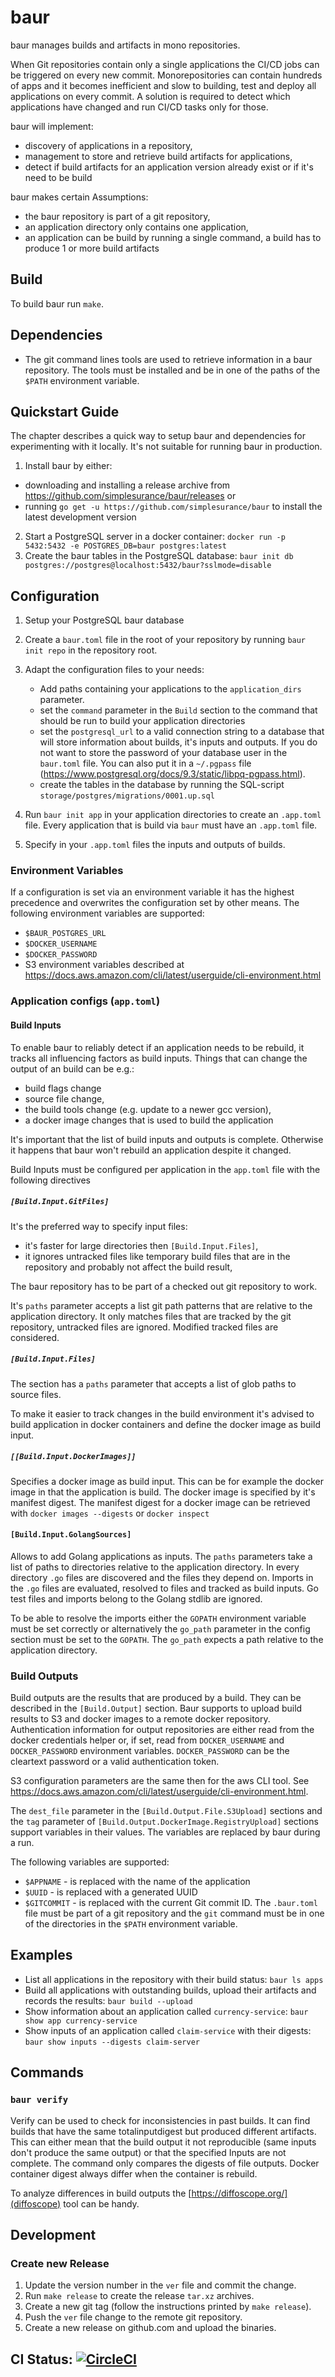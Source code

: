 # baur
baur manages builds and artifacts in mono repositories.

When Git repositories contain only a single applications the CI/CD jobs can be
triggered on every new commit.
Monorepositories can contain hundreds of apps and it becomes inefficient and
slow to building, test and deploy all applications on every commit.
A solution is required to detect which applications have changed and run CI/CD
tasks only for those.

baur will implement:
- discovery of applications in a repository,
- management to store and retrieve build artifacts for applications,
- detect if build artifacts for an application version already exist or if it's
  need to be build

baur makes certain Assumptions:
- the baur repository is part of a git repository,
- an application directory only contains one application,
- an application can be build by running a single command,
  a build has to produce 1 or more build artifacts


## Build
To build baur run `make`.

## Dependencies
- The git command lines tools are used to retrieve information in a baur
  repository. The tools must be installed and be in one of the paths of the
  `$PATH` environment variable.

## Quickstart Guide
The chapter describes a quick way to setup baur and dependencies for
experimenting with it locally. It's not suitable for running baur in production.


1. Install baur by either:
  - downloading and installing a release archive from https://github.com/simplesurance/baur/releases or
  - running `go get -u https://github.com/simplesurance/baur` to install the
    latest development version
2. Start a PostgreSQL server in a docker container:
   `docker run -p 5432:5432 -e POSTGRES_DB=baur postgres:latest`
3. Create the baur tables in the PostgreSQL database:
   `baur init db postgres://postgres@localhost:5432/baur?sslmode=disable`

## Configuration
1. Setup your PostgreSQL baur database
1. Create a `baur.toml` file in the root of your repository by running
   `baur init repo` in the repository root.

2. Adapt the configuration files to your needs:
   - Add paths containing your applications to the `application_dirs` parameter.
   - set the `command` parameter in the `Build` section to the command that
     should be run to build your application directories
   - set the `postgresql_url` to a valid connection string to a database that
     will store information about builds, it's inputs and outputs.
     If you do not want to store the password of your database user in the
     `baur.toml` file. You can also put it in a `~/.pgpass` file
    (https://www.postgresql.org/docs/9.3/static/libpq-pgpass.html).
   - create the tables in the database by running the SQL-script
     `storage/postgres/migrations/0001.up.sql`

2. Run `baur init app` in your application directories to create an `.app.toml`
   file.
   Every application that is build via `baur` must have an `.app.toml` file.

3. Specify in your `.app.toml` files the inputs and outputs of builds.

### Environment Variables
If a configuration is set via an environment variable it has the highest
precedence and overwrites the configuration set by other means.
The following environment variables are supported:

- `$BAUR_POSTGRES_URL`
- `$DOCKER_USERNAME` 
- `$DOCKER_PASSWORD`
- S3 environment variables described at https://docs.aws.amazon.com/cli/latest/userguide/cli-environment.html

### Application configs (`app.toml`)
#### Build Inputs
To enable baur to reliably detect if an application needs to be rebuild, it
tracks all influencing factors as build inputs.
Things that can change the output of an build can be e.g.:
- build flags change
- source file change,
- the build tools change (e.g. update to a newer gcc version),
- a docker image changes that is used to build the application

It's important that the list of build inputs and outputs is complete. Otherwise
it happens that baur won't rebuild an application despite it changed.

Build Inputs must be configured per application in the `app.toml` file with the
following directives

##### `[Build.Input.GitFiles]`
It's the preferred way to specify input files:
- it's faster for large directories then `[Build.Input.Files]`,
- it ignores untracked files like temporary build files that are in the
    repository and probably not affect the build result,

The baur repository has to be part of a checked out git repository to work.

It's `paths` parameter accepts a list git path patterns that are relative to the
application directory.
It only matches files that are tracked by the git repository, untracked files
are ignored. Modified tracked files are considered.

##### `[Build.Input.Files]`
The section has a `paths` parameter that accepts a list of glob paths to source files.

To make it easier to track changes in the build environment it's advised to
build application in docker containers and define the docker image as build
input.

##### `[[Build.Input.DockerImages]]`
Specifies a docker image as build input. This can be for example the docker
image in that the application is build.
The docker image is specified by it's manifest digest.
The manifest digest for a docker image can be retrieved with
`docker images --digests` or `docker inspect`

#### `[Build.Input.GolangSources]`
Allows to add Golang applications as inputs.
The `paths` parameters take a list of paths to directories relative to the
application directory.
In every directory `.go` files are discovered and the files they depend on.
Imports in the `.go` files are evaluated, resolved to files and tracked as build
inputs.
Go test files and imports belong to the Golang stdlib are ignored.

To be able to resolve the imports either the `GOPATH` environment variable must
be set correctly or alternatively the `go_path` parameter in the config section
must be set to the `GOPATH`. The `go_path` expects a path relative to the
application directory.

### Build Outputs
Build outputs are the results that are produced by a build. They can be
described in the `[Build.Output]` section.
Baur supports to upload build results to S3 and docker images to a remote docker
repository.
Authentication information for output repositories are either read from the
docker credentials helper or, if set, read from
`DOCKER_USERNAME` and `DOCKER_PASSWORD` environment variables.
`DOCKER_PASSWORD` can be the cleartext password or a valid authentication token.

S3 configuration parameters are the same then for the aws CLI tool.
See https://docs.aws.amazon.com/cli/latest/userguide/cli-environment.html.

The `dest_file` parameter in the `[Build.Output.File.S3Upload]` sections and the
`tag` parameter of `[Build.Output.DockerImage.RegistryUpload]` sections support
variables in their values.
The variables are replaced by baur during a run.

The following variables are supported:
- `$APPNAME` - is replaced with the name of the application
- `$UUID` - is replaced with a generated UUID
- `$GITCOMMIT` - is replaced with the current Git commit ID.
                 The `.baur.toml` file must be part of a git repository and the
                 `git` command must be in one of the directories in the `$PATH`
                 environment variable.

## Examples
- List all applications in the repository with their build status:
  `baur ls apps`
- Build all applications with outstanding builds, upload their artifacts and
  records the results:
  `baur build --upload`
- Show information about an application called `currency-service`:
  `baur show app currency-service`
- Show inputs of an application called `claim-service` with their digests:
  `baur show inputs --digests claim-server`

## Commands
### `baur verify`
Verify can be used to check for inconsistencies in past builds.
It can find builds that have the same totalinputdigest but produced different
artifacts. This can either mean that the build output it not reproducible (same
inputs don't produce the same output) or that the specified Inputs are not
complete.
The command only compares the digests of file outputs. Docker container digest
always differ when the container is rebuild.

To analyze differences in build outputs the [https://diffoscope.org/](diffoscope)
tool can be handy.

## Development
### Create new Release
1. Update the version number in the `ver` file and commit the change.
2. Run `make release` to create the release `tar.xz` archives.
3. Create a new git tag (follow the instructions printed by `make release`).
4. Push the `ver` file change to the remote git repository.
5. Create a new release on github.com and upload the binaries.

## CI Status: [![CircleCI](https://circleci.com/gh/simplesurance/baur.svg?style=svg&circle-token=8bc17577e45f5246cba2e1ea199ae504c8700eb6)](https://circleci.com/gh/simplesurance/baur)


[modeline]: # ( vi:set tabstop=4 shiftwidth=4 tw=80 expandtab spell spl=en_us : )
